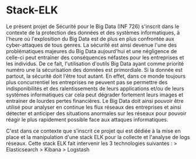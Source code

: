 # Stack-ELK
Le présent projet de Sécurité pour le Big Data (INF 726) s'inscrit dans le contexte de la protection des données et des systèmes informatiques, à l'heure où l'explosition du Big Data est de plus en plus confrontée aux cyber-attaques de tous genres. La sécurité est ainsi devenue l'une des problématiques majeures du Big Data aujourd'hui et une négligence de celle-ci peut entraîner des conséquences néfastes pour les entreprises et les individus. De ce fait, l'utilisation d'outils Big Data ayant comme priorité numéro une la sécurisation des données est primordiale. Si la donnée est partout, la sécurité doit l'être tout autant. En effet, dans ce monde toujours plus concurrentiel les entreprises ne peuvent pas se permettre des indisponibilités et des ralentissements de leurs applications et/ou de leurs systèmes informatiques car cela peut dégrader fortement leurs images et entrainer de lourdes pertes financières. Le Big Data doit ainsi pouvoir être utilisé pour analyser en continue les flux réseaux des entreprises et ainsi détecter et anticiper des situations anormales sur les réseaux pour pouvoir réagir le plus rapidement possible face aux attaques informatiques.

C'est dans ce contexte que s'inscrit ce projet qui est dédiée à la mise en place et la manipulation d'une stack ELK pour la collecte et l'analyse de logs réseaux. Cette stack ELK fait intervenir les 3 technologies suivantes :
              > Elasticsearch
              > Kibana 
              > Logstash
